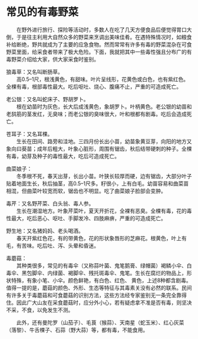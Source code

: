 # 常见的有毒野菜  

&emsp;&emsp;在野外进行旅行、探险等活动时，多数人在吃了几天方便食品后便觉得胃口大倒，于是往主利用大自然众多的野菜来烹调出美味佳肴。在遇特殊情况时，如粮食补给断绝，野共就成为了主要的应急食物。然而常常有许多有毒的野菜混杂在可食野菜里面，给采食者带来了极大危险。下面，我就把其中一些毒性强且分布广的有毒野菜介绍给大家，供大家采食时鉴别。  

狼毒草：又名叫断肠草。  
&emsp;&emsp;高0.5–1尺，根浅黄色，有甜味。叶片呈线形，花黄色或白色，也有紫红色。全棵有毒，根部毒性最大。吃后呕吐、烧心、腹痛不止，严重的可造成死亡。  

老公银：又名叫蛇床子、野胡罗卜。  
&emsp;&emsp;根在幼苗时为灰色，长大后成浅黄色，象胡罗卜。叶柄黄色。老公银的幼苗和老鸹筋的茎发红，无臭味；而老公银的臭味很大，叶和根都有剧毒。吃后会造成死亡。  

苍耳子：又名耳棵。  
&emsp;&emsp;生长在田间、路旁和洼地。三四月份长出小苗，幼苗象黄豆芽，向阳的地方又象向曰葵苗；成年后粗大，叶象心脏形，周围有锯齿，秋后结带硬刺的种子。全棵有毒，幼芽及种子的毒性最大，吃后可造成死亡。  

曲菜娘子：  
&emsp;&emsp;冬季根不死，春天出芽，长出小苗。叶狭长较厚而硬，边有锯齿，大部分叶子贴着地面生长，秋后抽茎，高0.5–1尺多。籽很小，上有白毛。幼苗容易和曲菜苗相混，但曲菜叶较宽而软，锯齿也不明显。吃了曲菜娘子脸部会变肿。  

毒芹：又名野芹菜、白头翁、毒人参。  
&emsp;&emsp;生长在潮湿地方。叶象芹菜叶，夏天开折花，全裸有恶臭。全棵有毒，花的毒性最大，吃后恶心、呕吐、手脚发冷、四肢麻痹，严重的可造成死亡。  

野生地：又名猪妈妈、老头喝酒。  
&emsp;&emsp;春天开紫红色花，有的带黄色，花的形状象唇形的芝麻花。根黄色，叶上有毛，有苦味。吃后吐、泻、头晕和昏迷。  

毒蘑菇：  
&emsp;&emsp;其种类很多，常见的有毒伞（又称蒜叶菌、鬼笔鹅膏、绿帽菌）褐鳞小伞、白毒伞、黑包脚伞、内绿菌、褐脚伞、残托斑毒伞、鬼笔。生长在腐烂的物品上，形状特殊，有象小笔、小伞。颜色鲜艳，有白色、红色、 黄色，上述8种都含剧毒。值得一提的是，蘑菇的颜色、外形、生态等特征与其毒素关没有必然的联系。民间有许多关于毒蘑菇和可食蘑菇的识别方法，这些方法经专家鉴别无一条完全靠得住。因此广大山友在采食蘑菇时，应分外小心，若有疑虑拿不准是否有毒，则坚决不采，不食，以免发生不测。  

&emsp;&emsp;此外，还有曼陀罗（山茄子）、毛茛（猴蒜）、天南星（蛇玉米）、红心灰菜（落黎）、牛舌棵子、石蒜（野大蒜）等，都有毒，不能食用。  
<!-- Last processed: 2025-07-22 03:44:30 -->
